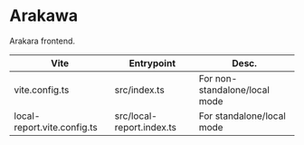 # Arakawa

Arakara frontend.

| Vite                        | Entrypoint                | Desc.                         |
| --------------------------- | ------------------------- | ----------------------------- |
| vite.config.ts              | src/index.ts              | For non-standalone/local mode |
| local-report.vite.config.ts | src/local-report.index.ts | For standalone/local mode     |
